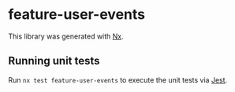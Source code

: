 # feature-user-events

This library was generated with [Nx](https://nx.dev).

## Running unit tests

Run `nx test feature-user-events` to execute the unit tests via [Jest](https://jestjs.io).
